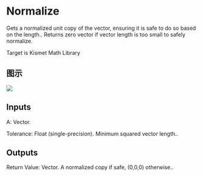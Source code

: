 # Normalize

Gets a normalized unit copy of the vector, ensuring it is safe to do so based on the length.. Returns zero vector if vector length is too small to safely normalize.

Target is Kismet Math Library

## 图示

![]($-20221218-19571297.png)

## Inputs

A: Vector.

Tolerance: Float (single-precision). Minimum squared vector length..  

## Outputs

Return Value: Vector. A normalized copy if safe, (0,0,0) otherwise..


